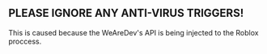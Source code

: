 PLEASE IGNORE ANY ANTI-VIRUS TRIGGERS!
-- 
This is caused because the WeAreDev's API is being injected to the Roblox proccess.

